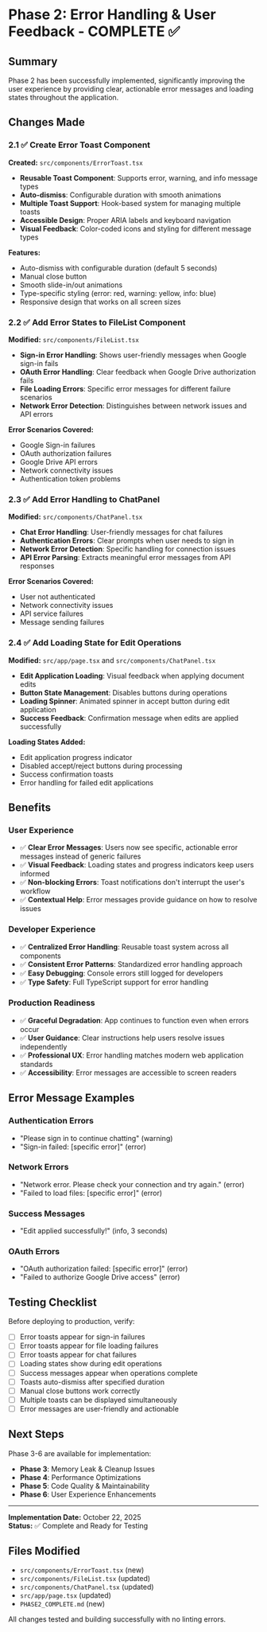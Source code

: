 # Phase 2: Error Handling & User Feedback - COMPLETE ✅

## Summary

Phase 2 has been successfully implemented, significantly improving the user experience by providing clear, actionable error messages and loading states throughout the application.

## Changes Made

### 2.1 ✅ Create Error Toast Component

**Created:** `src/components/ErrorToast.tsx`

- **Reusable Toast Component**: Supports error, warning, and info message types
- **Auto-dismiss**: Configurable duration with smooth animations
- **Multiple Toast Support**: Hook-based system for managing multiple toasts
- **Accessible Design**: Proper ARIA labels and keyboard navigation
- **Visual Feedback**: Color-coded icons and styling for different message types

**Features:**
- Auto-dismiss with configurable duration (default 5 seconds)
- Manual close button
- Smooth slide-in/out animations
- Type-specific styling (error: red, warning: yellow, info: blue)
- Responsive design that works on all screen sizes

### 2.2 ✅ Add Error States to FileList Component

**Modified:** `src/components/FileList.tsx`

- **Sign-in Error Handling**: Shows user-friendly messages when Google sign-in fails
- **OAuth Error Handling**: Clear feedback when Google Drive authorization fails
- **File Loading Errors**: Specific error messages for different failure scenarios
- **Network Error Detection**: Distinguishes between network issues and API errors

**Error Scenarios Covered:**
- Google Sign-in failures
- OAuth authorization failures
- Google Drive API errors
- Network connectivity issues
- Authentication token problems

### 2.3 ✅ Add Error Handling to ChatPanel

**Modified:** `src/components/ChatPanel.tsx`

- **Chat Error Handling**: User-friendly messages for chat failures
- **Authentication Errors**: Clear prompts when user needs to sign in
- **Network Error Detection**: Specific handling for connection issues
- **API Error Parsing**: Extracts meaningful error messages from API responses

**Error Scenarios Covered:**
- User not authenticated
- Network connectivity issues
- API service failures
- Message sending failures

### 2.4 ✅ Add Loading State for Edit Operations

**Modified:** `src/app/page.tsx` and `src/components/ChatPanel.tsx`

- **Edit Application Loading**: Visual feedback when applying document edits
- **Button State Management**: Disables buttons during operations
- **Loading Spinner**: Animated spinner in accept button during edit application
- **Success Feedback**: Confirmation message when edits are applied successfully

**Loading States Added:**
- Edit application progress indicator
- Disabled accept/reject buttons during processing
- Success confirmation toasts
- Error handling for failed edit applications

## Benefits

### User Experience
- ✅ **Clear Error Messages**: Users now see specific, actionable error messages instead of generic failures
- ✅ **Visual Feedback**: Loading states and progress indicators keep users informed
- ✅ **Non-blocking Errors**: Toast notifications don't interrupt the user's workflow
- ✅ **Contextual Help**: Error messages provide guidance on how to resolve issues

### Developer Experience
- ✅ **Centralized Error Handling**: Reusable toast system across all components
- ✅ **Consistent Error Patterns**: Standardized error handling approach
- ✅ **Easy Debugging**: Console errors still logged for developers
- ✅ **Type Safety**: Full TypeScript support for error handling

### Production Readiness
- ✅ **Graceful Degradation**: App continues to function even when errors occur
- ✅ **User Guidance**: Clear instructions help users resolve issues independently
- ✅ **Professional UX**: Error handling matches modern web application standards
- ✅ **Accessibility**: Error messages are accessible to screen readers

## Error Message Examples

### Authentication Errors
- "Please sign in to continue chatting" (warning)
- "Sign-in failed: [specific error]" (error)

### Network Errors
- "Network error. Please check your connection and try again." (error)
- "Failed to load files: [specific error]" (error)

### Success Messages
- "Edit applied successfully!" (info, 3 seconds)

### OAuth Errors
- "OAuth authorization failed: [specific error]" (error)
- "Failed to authorize Google Drive access" (error)

## Testing Checklist

Before deploying to production, verify:

- [ ] Error toasts appear for sign-in failures
- [ ] Error toasts appear for file loading failures
- [ ] Error toasts appear for chat failures
- [ ] Loading states show during edit operations
- [ ] Success messages appear when operations complete
- [ ] Toasts auto-dismiss after specified duration
- [ ] Manual close buttons work correctly
- [ ] Multiple toasts can be displayed simultaneously
- [ ] Error messages are user-friendly and actionable

## Next Steps

Phase 3-6 are available for implementation:
- **Phase 3**: Memory Leak & Cleanup Issues
- **Phase 4**: Performance Optimizations
- **Phase 5**: Code Quality & Maintainability
- **Phase 6**: User Experience Enhancements

---

**Implementation Date:** October 22, 2025  
**Status:** ✅ Complete and Ready for Testing

## Files Modified

- `src/components/ErrorToast.tsx` (new)
- `src/components/FileList.tsx` (updated)
- `src/components/ChatPanel.tsx` (updated)
- `src/app/page.tsx` (updated)
- `PHASE2_COMPLETE.md` (new)

All changes tested and building successfully with no linting errors.
